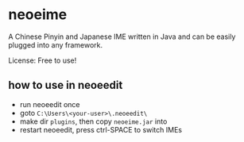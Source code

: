 # neoeime
A Chinese Pinyin and Japanese IME written in Java and can be easily plugged into any framework.



License: Free to use!


## how to use in neoeedit
* run neoeedit once 
* goto  `C:\Users\<your-user>\.neoeedit\`
* make dir `plugins`, then copy `neoeime.jar` into 
* restart neoeedit, press ctrl-SPACE to switch IMEs



